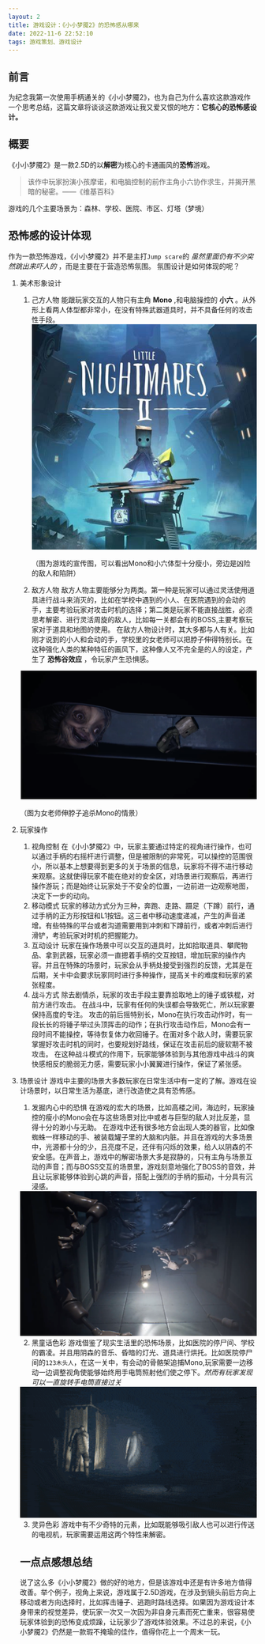 ```yaml
---
layout: 2
title: 游戏设计：《小小梦魇2》的恐怖感从哪来
date: 2022-11-6 22:52:10
tags: 游戏策划、游戏设计
---
```

## 前言
为纪念我第一次使用手柄通关的《小小梦魇2》，也为自己为什么喜欢这款游戏作一个思考总结，这篇文章将谈谈这款游戏让我又爱又恨的地方：**它核心的恐怖感设计。**
## 概要
《小小梦魇2》是一款2.5D的以**解密**为核心的卡通画风的**恐怖**游戏。
> 该作中玩家扮演小孩摩诺，和电脑控制的前作主角小六协作求生，并揭开黑暗的秘密。——《维基百科》


游戏的几个主要场景为：森林、学校、医院、市区、灯塔（梦境）

<!-- more -->

## 恐怖感的设计体现

作为一款恐怖游戏，《小小梦魇2》并不是主打`Jump scare`的 *虽然里面仍有不少突然跳出来吓人的* ，而是主要在于营造恐怖氛围。
氛围设计是如何体现的呢？
1. 美术形象设计
    1. 己方人物
        能跟玩家交互的人物只有主角 **Mono** ,和电脑操控的 **小六** 。从外形上看两人体型都非常小，在没有特殊武器道具时，并不具备任何的攻击性手段。<img src="./游戏设计：《小小梦魇2》的恐怖感从哪来/OIP.jpeg" style="zoom:100%;" />
    
        （图为游戏的宣传图，可以看出Mono和小六体型十分瘦小，旁边是凶险的敌人和陷阱）
    
    2. 敌方人物
        敌方人物主要能够分为两类。第一种是玩家可以通过灵活使用道具进行战斗来消灭的，比如在学校中遇到的小人、在医院遇到的会动的手，主要考验玩家对攻击时机的选择；第二类是玩家不能直接战胜，必须思考解密、进行灵活周旋的敌人，比如每一关都会有的BOSS,主要考察玩家对于道具和地图的使用。
        在敌方人物设计时，其大多都与人有关。比如刚才说到的小人和会动的手，学校里的女老师可以把脖子伸得特别长。在这种强化人类的某种特征的画风下，这种像人又不完全是的人的设定，产生了 **恐怖谷效应** ，令玩家产生恐惧感。
    
      <img src="./游戏设计：《小小梦魇2》的恐怖感从哪来/小小梦魇2/2022-11-06_23-13.png" style="zoom:50%;" />
    
    （图为女老师伸脖子追杀Mono的情景）  
    
2. 玩家操作
    1. 视角控制
    在《小小梦魇2》中，玩家主要通过特定的视角进行操作，也可以通过手柄的右摇杆进行调整，但是被限制的非常死，可以操控的范围很小，所以基本上想要得到更多的关于场景的信息，玩家将不得不进行移动来观察。这就使得玩家不能在绝对的安全区，对场景进行观察后，再进行操作游玩；而是始终让玩家处于不安全的位置，一边前进一边观察地图，决定下一步的动向。
    2. 移动模式
    玩家的移动方式分为三种，奔跑、走路、蹑足（下蹲）前行，通过手柄的正方形按钮和L1按钮。这三者中移动速度递减，产生的声音递增。有些特殊的平台或者沟道需要用到冲刺和下蹲前行，或者冲刺后进行滑铲，考验玩家对时机的把握能力。
    3. 互动设计
    玩家在操作场景中可以交互的道具时，比如拾取道具、攀爬物品、拿到武器，玩家必须一直摁着手柄的交互按钮，增加玩家的操作内容。并且在特殊的场景时，玩家会从手柄处接受到强烈的反馈，尤其是在后期，关卡中会要求玩家同时进行多种操作，提高关卡的难度和玩家的紧张程度。
    4. 战斗方式
    除去剧情杀，玩家的攻击手段主要靠拾取地上的锤子或铁棍，对前方进行攻击。
    在战斗中，玩家有任何的失误都会导致死亡，所以玩家要保持高度的专注。
    攻击的前后摇特别长，Mono在执行攻击动作时，有一段长长的将锤子举过头顶挥击的动作；在执行攻击动作后，Mono会有一段时间不能操控，等待恢复体力收回锤子。在面对多个敌人时，需要玩家掌握好攻击时机的同时，也要规划好路线，保证在攻击前后的疲软期不被攻击。
    在这种战斗模式的作用下，玩家能够体验到与其他游戏中战斗的爽快感相反的脆弱无力感，需要玩家小小翼翼进行操作，保证了紧张感。
    
3. 场景设计
    游戏中主要的场景大多数玩家在日常生活中有一定的了解。游戏在设计场景时，以日常生活为基底，进行改造使之具有恐怖感。

   1. 发掘内心中的恐惧
    在游戏的宏大的场景，比如高楼之间，海边时，玩家操控的瘦小的Mono会在与这些场景对比中或者与巨型的敌人对比反差，显得十分的渺小与无助。
       在游戏中还有很多地方会出现人类的器官，比如像蜘蛛一样移动的手、被装载罐子里的大脑和内脏。并且在游戏的大多场景中，光源都十分的少，且亮度不足，还伴有闪烁的效果，给人以阴森的不安全感。在声音上，游戏中的解密场景大多是寂静的，只有主角与场景互动的声音；而与BOSS交互的场景里，游戏刻意地强化了BOSS的音效，并且让玩家能够体验到心跳的声音，搭配上强烈的手柄的振动，十分具有沉浸感。
       
       

    <img src="./游戏设计：《小小梦魇2》的恐怖感从哪来/小小梦魇2/一堆手.png" style="zoom: 67%;" />
   
   2. 黑童话色彩
    游戏借鉴了现实生活里的恐怖场景，比如医院的停尸间、学校的霸凌。并且用阴森的音乐、昏暗的灯光、道具进行烘托。比如医院停尸间的`123木头人`，在这一关中，有会动的骨骼架追捕Mono,玩家需要一边移动一边调整视角使能够始终用手电筒照射他们使之停下。*然而有玩家发现可以一直旋转手电筒直接过关*

    <img src="./游戏设计：《小小梦魇2》的恐怖感从哪来/小小梦魇2/123木头人.gif" style="zoom: 150%;" />
   
   3. 灵异色彩
    游戏中有不少奇特的元素，比如既能够吸引敌人也可以进行传送的电视机，玩家需要运用这两个特性来解密。
   
    ## 一点点感想总结
   
    说了这么多《小小梦魇2》做的好的地方，但是该游戏中还是有许多地方值得改善。举个例子，视角上来说，游戏属于2.5D游戏，在涉及到镜头前后方向上移动或者方向选择时，比如挥击锤子、逃跑时路线选择。如果因为游戏设计本身带来的视觉差异，使玩家一次又一次因为非自身元素而死亡重来，很容易使玩家体验到的恐怖变成烦躁，让玩家少了游戏体验效果。不过总的来说，《小小梦魇2》仍然是一款瑕不掩瑜的佳作，值得你花上一个周末一玩。
   
    



